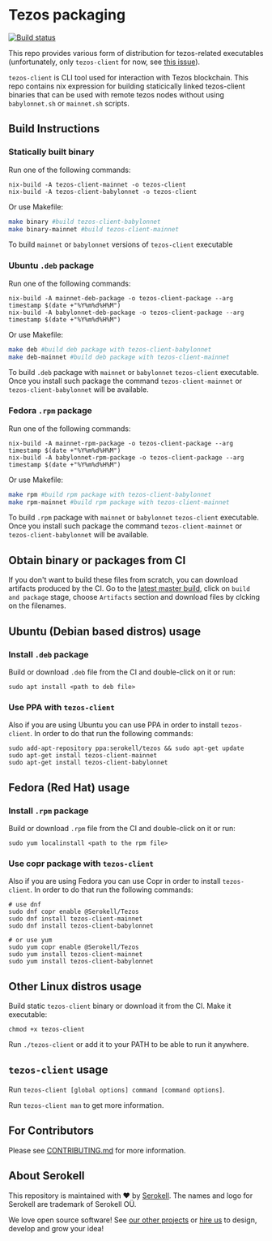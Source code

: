 <!--
   - SPDX-FileCopyrightText: 2019 TQ Tezos <https://tqtezos.com/>
   -
   - SPDX-License-Identifier: MPL-2.0
   -->

# Tezos packaging

[![Build status](https://badge.buildkite.com/e899e9e54babcd14139e3bd4381bad39b5d680e08e7b7766d4.svg)](https://buildkite.com/serokell/tezos-packaging?branch=master)

This repo provides various form of distribution for tezos-related executables
(unfortunately, only `tezos-client` for now, see [this issue](https://github.com/serokell/tezos-packaging/issues/14)).

`tezos-client` is CLI tool used for interaction with Tezos blockchain.
This repo contains nix expression for building staticically linked
tezos-client binaries that can be used with remote tezos nodes without
using `babylonnet.sh` or `mainnet.sh` scripts.

## Build Instructions

### Statically built binary

Run one of the following commands:
```
nix-build -A tezos-client-mainnet -o tezos-client
nix-build -A tezos-client-babylonnet -o tezos-client
```

Or use Makefile:
```bash
make binary #build tezos-client-babylonnet
make binary-mainnet #build tezos-client-mainnet
```

To build `mainnet` or `babylonnet` versions of `tezos-client` executable

### Ubuntu `.deb` package

Run one of the following commands:
```
nix-build -A mainnet-deb-package -o tezos-client-package --arg timestamp $(date +"%Y%m%d%H%M")
nix-build -A babylonnet-deb-package -o tezos-client-package --arg timestamp $(date +"%Y%m%d%H%M")
```

Or use Makefile:
```bash
make deb #build deb package with tezos-client-babylonnet
make deb-mainnet #build deb package with tezos-client-mainnet
```

To build `.deb` package with `mainnet` or `babylonnet` `tezos-client` executable. Once you install
such package the command `tezos-client-mainnet` or `tezos-client-babylonnet` will be available.

### Fedora `.rpm` package

Run one of the following commands:
```
nix-build -A mainnet-rpm-package -o tezos-client-package --arg timestamp $(date +"%Y%m%d%H%M")
nix-build -A babylonnet-rpm-package -o tezos-client-package --arg timestamp $(date +"%Y%m%d%H%M")
```

Or use Makefile:
```bash
make rpm #build rpm package with tezos-client-babylonnet
make rpm-mainnet #build rpm package with tezos-client-mainnet
```

To build `.rpm` package with `mainnet` or `babylonnet` `tezos-client` executable. Once you install
such package the command `tezos-client-mainnet` or `tezos-client-babylonnet` will be available.

## Obtain binary or packages from CI

If you don't want to build these files from scratch, you can download artifacts
produced by the CI. Go to the [latest master build](https://buildkite.com/serokell/tezos-packaging/builds/latest?branch=master),
click on `build and package` stage, choose `Artifacts` section and download files by clcking on the filenames.

## Ubuntu (Debian based distros) usage

### Install `.deb` package

Build or download `.deb` file from the CI and double-click on it or run:
```
sudo apt install <path to deb file>
```

### Use PPA with `tezos-client`

Also if you are using Ubuntu you can use PPA in order to install `tezos-client`.
In order to do that run the following commands:
```
sudo add-apt-repository ppa:serokell/tezos && sudo apt-get update
sudo apt-get install tezos-client-mainnet
sudo apt-get install tezos-client-babylonnet
```

## Fedora (Red Hat) usage


### Install `.rpm` package

Build or download `.rpm` file from the CI and double-click on it or run:
```
sudo yum localinstall <path to the rpm file>
```
### Use copr package with `tezos-client`

Also if you are using Fedora you can use Copr in order to install `tezos-client`.
In order to do that run the following commands:
```
# use dnf
sudo dnf copr enable @Serokell/Tezos
sudo dnf install tezos-client-mainnet
sudo dnf install tezos-client-babylonnet

# or use yum
sudo yum copr enable @Serokell/Tezos
sudo yum install tezos-client-mainnet
sudo yum install tezos-client-babylonnet
```

## Other Linux distros usage

Build static `tezos-client` binary or download it from the CI.
Make it executable:
```
chmod +x tezos-client
```

Run `./tezos-client` or add it to your PATH to be able to run it anywhere.

## `tezos-client` usage

Run `tezos-client [global options] command [command options]`.

Run `tezos-client man` to get more information.

## For Contributors

Please see [CONTRIBUTING.md](.github/CONTRIBUTING.md) for more information.

## About Serokell

This repository is maintained with ❤️ by [Serokell](https://serokell.io/).
The names and logo for Serokell are trademark of Serokell OÜ.

We love open source software! See [our other projects](https://serokell.io/community?utm_source=github) or [hire us](https://serokell.io/hire-us?utm_source=github) to design, develop and grow your idea!
